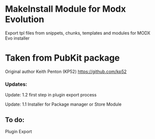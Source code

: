 MakeInstall Module for Modx Evolution
===============

Export tpl files from snippets, chunks, templates and modules for MODX Evo installer


# Taken from PubKit package 
Original author Keith Penton (KP52)
https://github.com/kp52

### Updates:

Update: 1.2  	first step in plugin export process

Update: 1.1  	Installer for Package manager or Store Module 

## To do:

Plugin Export
